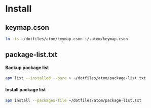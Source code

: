 # Install

## keymap.cson
```bash
ln -fs ~/dotfiles/atom/keymap.cson ~/.atom/keymap.cson
```
## package-list.txt

#### Backup package list
```bash
apm list --installed --bare > ~/dotfiles/atom/package-list.txt
```

#### Install package list
```bash
apm install --packages-file ~/dotfiles/atom/package-list.txt
```
